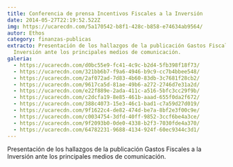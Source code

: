 ```yaml
---
title: Conferencia de prensa Incentivos Fiscales a la Inversión
date: 2014-05-27T22:19:52.522Z
img: https://ucarecdn.com/5a170542-b8f1-428c-b858-e74634ab9564/
autor: Ethos
category: finanzas-publicas
extracto: Presentación de los hallazgos de la publicación Gastos Fiscales a la
  Inversión ante los principales medios de comunicación.
galeria:
  - https://ucarecdn.com/d0bc55e9-fc41-4c9c-b2d4-5fb398f18f73/
  - https://ucarecdn.com/321bb6b7-f9a6-4946-b9c9-cc7b4bbee548/
  - https://ucarecdn.com/2af072ad-7d83-4b60-83db-3c7681f28cb2/
  - https://ucarecdn.com/9617ca5d-81ae-49b6-a272-2746d7e31a2d/
  - https://ucarecdn.com/e22f889e-2ada-411c-a516-5bfc3cc29f9b/
  - https://ucarecdn.com/c2dcfa19-8e85-461b-aaad-655f0da2f672/
  - https://ucarecdn.com/388c4073-15e3-46c1-bad1-c7a59d27d019/
  - https://ucarecdn.com/9f1622c4-de82-474d-be7a-8bf2e3f00c9e/
  - https://ucarecdn.com/c0034754-3dfd-40ff-9852-3ccf6be4a3ce/
  - https://ucarecdn.com/9f2093b0-0de0-4338-b2f3-7030fde4a370/
  - https://ucarecdn.com/64782231-9688-4134-924f-60ec9344c3d1/
---
```

Presentación de los hallazgos de la publicación Gastos Fiscales a la Inversión ante los principales medios de comunicación.